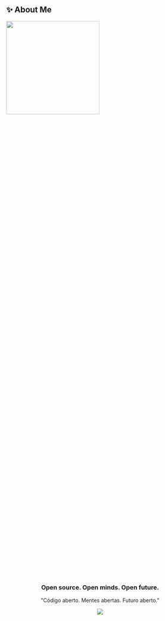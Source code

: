 ## ✨ About Me

<div>
 <img width="250px" align="left" style="padding-right: 300px" src="https://user-images.githubusercontent.com/74038190/229223263-cf2e4b07-2615-4f87-9c38-e37600f8381a.gif">

 <div width="300px">
     
     public class Information {
       string Name = "Iago Fragnan";
       DateTime Birthday = new DateTime(2006, 10, 23);
       int Age = 18;
       string[] Skills = { "Developer", "Digital Designer", "Vfx Artist", "3D Animator" };
   
       bool Student = true;
       string University = "Universidade de Araraquara";
       string Course = "Sistemas de Informação";
       DateTime Graduating = new DateTime(2028, 12, 1);
   
       Dictionary<string, string> Career = new Dictionary<string, string>()
       {
           {"ETEC Joaquim Ferreira do Amaral", "2022-2024"},
       };
       string City = "Araraquara";
       string State = "São Paulo";
       string Country = "Brazil";
     }


</div>
</div>  

#

  <div align="center">
    <h3>Open source. Open minds. Open future.</h3>
    <p>"Código aberto. Mentes abertas. Futuro aberto."</p>
  </div>
<div align="center">
 <img src='https://wakatime.com/badge/user/018e1f5e-85ee-4d1b-9e0e-ed450cf40324.svg'/>
<!--<img src="https://komarev.com/ghpvc/?username=iagof-dev&&style=flat-square" align="center" />-->
</div>  
